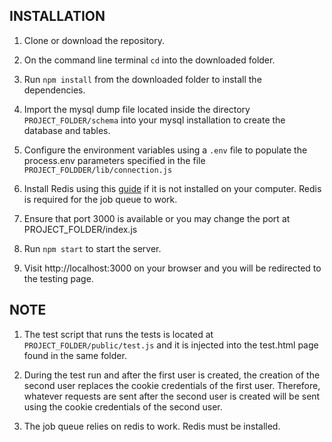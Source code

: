 INSTALLATION
------------

1. Clone or download the repository.

2. On the command line terminal `cd` into the downloaded folder.

3. Run `npm install` from the downloaded folder to install the dependencies.

4. Import the mysql dump file located inside the directory `PROJECT_FOLDER/schema` into your mysql installation to create the database and tables.

5. Configure the environment variables using a `.env` file to populate the process.env parameters specified in the file `PROJECT_FOLDDER/lib/connection.js`

6. Install Redis using this [guide](https://www.digitalocean.com/community/tutorials/how-to-install-and-secure-redis-on-ubuntu-18-04) if it is not installed on your computer. Redis is required for the job queue to work.

7. Ensure that port 3000 is available or you may change the port at PROJECT_FOLDER/index.js

8. Run `npm start` to start the server.

9. Visit http://localhost:3000 on your browser and you will be redirected to the testing page.


NOTE
----

1. The test script that runs the tests is located at `PROJECT_FOLDER/public/test.js` and it is injected into the test.html page found in the same folder.

2. During the test run and after the first user is created, the creation of the second user replaces the cookie credentials of the first user. Therefore, whatever requests are sent after the second user is created will be sent using the cookie credentials of the second user.

3. The job queue relies on redis to work. Redis must be installed.